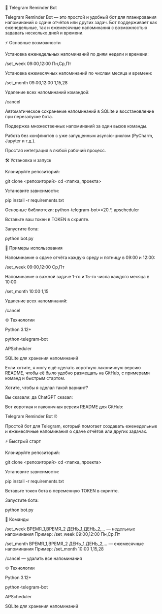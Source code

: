 📌 Telegram Reminder Bot

Telegram Reminder Bot — это простой и удобный бот для планирования напоминаний о сдаче отчётов или других задач. Бот поддерживает как еженедельные, так и ежемесячные напоминания с возможностью задавать несколько дней и времени.

⚡ Основные возможности

Установка еженедельных напоминаний по дням недели и времени:

/set_week 09:00,12:00 Пн,Ср,Пт


Установка ежемесячных напоминаний по числам месяца и времени:

/set_month 09:00,12:00 1,15,28


Удаление всех напоминаний командой:

/cancel


Автоматическое сохранение напоминаний в SQLite и восстановление при перезапуске бота.

Поддержка множественных напоминаний за один вызов команды.

Работа без конфликтов с уже запущенным asyncio-циклом (PyCharm, Jupyter и т.д.).

Простая интеграция в любой рабочий процесс.

🛠 Установка и запуск

Клонируйте репозиторий:

git clone <репозиторий>
cd <папка_проекта>


Установите зависимости:

pip install -r requirements.txt


Основные библиотеки: python-telegram-bot==20.*, apscheduler

Вставьте ваш токен в TOKEN в скрипте.

Запустите бота:

python bot.py

📌 Примеры использования

Напоминание о сдаче отчёта каждую среду и пятницу в 09:00 и 12:00:

/set_week 09:00,12:00 Ср,Пт


Напоминание о важной задаче 1-го и 15-го числа каждого месяца в 10:00:

/set_month 10:00 1,15


Удаление всех напоминаний:

/cancel

⚙ Технологии

Python 3.12+

python-telegram-bot

APScheduler

SQLite для хранения напоминаний

Если хотите, я могу ещё сделать короткую лаконичную версию README, чтобы её было удобно размещать на GitHub, с примерами команд и быстрым стартом.

Хотите, чтобы я сделал такой вариант?

Вы сказали:
да
ChatGPT сказал:

Вот короткая и лаконичная версия README для GitHub:

Telegram Reminder Bot ⏰

Простой бот для Telegram, который помогает создавать еженедельные и ежемесячные напоминания о сдаче отчётов или других задачах.

⚡ Быстрый старт

Клонируйте репозиторий:

git clone <репозиторий>
cd <папка_проекта>


Установите зависимости:

pip install -r requirements.txt


Вставьте токен бота в переменную TOKEN в скрипте.

Запустите бота:

python bot.py

📌 Команды

/set_week ВРЕМЯ_1,ВРЕМЯ_2 ДЕНЬ_1,ДЕНЬ_2,... — недельные напоминания
Пример: /set_week 09:00,12:00 Пн,Ср,Пт

/set_month ВРЕМЯ_1,ВРЕМЯ_2 ДЕНЬ_1,ДЕНЬ_2,... — ежемесячные напоминания
Пример: /set_month 10:00 1,15,28

/cancel — удалить все напоминания

⚙ Технологии

Python 3.12+

python-telegram-bot

APScheduler

SQLite для хранения напоминаний
